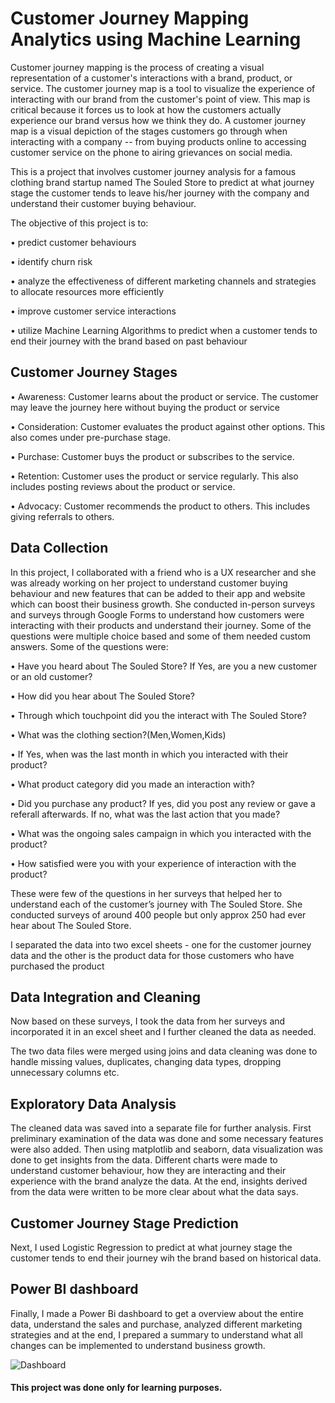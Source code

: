 # Customer Journey Mapping Analytics using Machine Learning 
Customer journey mapping is the process of creating a visual representation of a customer's interactions with a brand, product, or service. The customer journey map is a tool to visualize the experience of interacting with our brand from the customer's point of view. This map is critical because it forces us to look at how the customers actually experience our brand versus how we think they do. A customer journey map is a visual depiction of the stages customers go through when interacting with a company -- from buying products online to accessing customer service on the phone to airing grievances on social media.

This is a project that involves customer journey analysis for a famous clothing brand startup named The Souled Store to predict at what journey stage the customer tends to leave his/her journey with the company and understand their customer buying behaviour. 

The objective of this project is to:

•	predict customer behaviours

•	identify churn risk

•	analyze the effectiveness of different marketing channels and strategies to allocate resources more efficiently

•	improve customer service interactions

•	utilize Machine Learning Algorithms to predict when a customer tends to end their journey with the brand based on past behaviour

## Customer Journey Stages

•	Awareness: Customer learns about the product or service. The customer may leave the journey here without buying the product or service

•	Consideration: Customer evaluates the product against other options. This also comes under pre-purchase stage.

•	Purchase: Customer buys the product or subscribes to the service.

•	Retention: Customer uses the product or service regularly. This also includes posting reviews about the product or service.

•	Advocacy: Customer recommends the product to others. This includes giving referrals to others.

## Data Collection 

In this project, I collaborated with a friend who is a UX researcher and she was already working on her project to understand customer buying behaviour and new features that can be added to their app and website which can boost their business growth. She conducted in-person surveys and surveys through Google Forms to understand how customers were interacting with their products and understand their journey.  Some of the questions were multiple choice based and some of them needed custom answers. Some of the questions were:

•	Have you heard about The Souled Store? If Yes, are you a new customer or an old customer? 

•	How did you hear about The Souled Store?

•	Through which touchpoint did you the interact with The Souled Store? 

•	What was the clothing section?(Men,Women,Kids)

•	If Yes, when was the last month in which you interacted with their product?

•	What product category did you made an interaction with?

•	Did you purchase any product? If yes, did you post any review or gave a referall afterwards. If no, what was the last action that you made?

•	What was the ongoing sales campaign in which you interacted with the product?

•	How satisfied were you with your experience of interaction with the product?

These were few of the questions in her surveys that helped her to understand each of the customer’s journey with The Souled Store. She conducted surveys of around 400 people but only approx 250 had ever hear about The Souled Store.

I separated the data into two excel sheets - one for the customer journey data and the other is the product data for those customers who have purchased the product

## Data Integration and Cleaning

Now based on these surveys, I took the data from her surveys and incorporated it in an excel sheet and I further cleaned the data as needed. 

The two data files were merged using joins and data cleaning was done to handle missing values, duplicates, changing data types, dropping unnecessary columns etc.

## Exploratory Data Analysis

 The cleaned data was saved into a separate file for further analysis. First preliminary examination of the data was done and some necessary features were also added. Then using matplotlib and seaborn, data visualization was done to get insights from the data. Different charts were made to understand customer behaviour, how they are interacting and their experience with the brand analyze the data. At the end, insights derived from the data were written to be more clear about what the data says.

 ## Customer Journey Stage Prediction
 
 Next, I used Logistic Regression to predict at what journey stage the customer tends to end their journey wih the brand based on historical data.

 ## Power BI dashboard
 Finally, I made a Power Bi dashboard to get a overview about the entire data, understand the sales and purchase, analyzed different marketing strategies and at the end, I prepared a summary to understand what all changes can be implemented to understand business growth.
 
![Dashboard](https://github.com/vishakha112003/Customer-Journey-Mapping-Analytics-using-Machine-Learning-For-The-Souled-Store/assets/127123285/0b0ad02c-7f9f-4339-9f45-3e1b62abefb0)

 ####  This project was done only for learning purposes.


